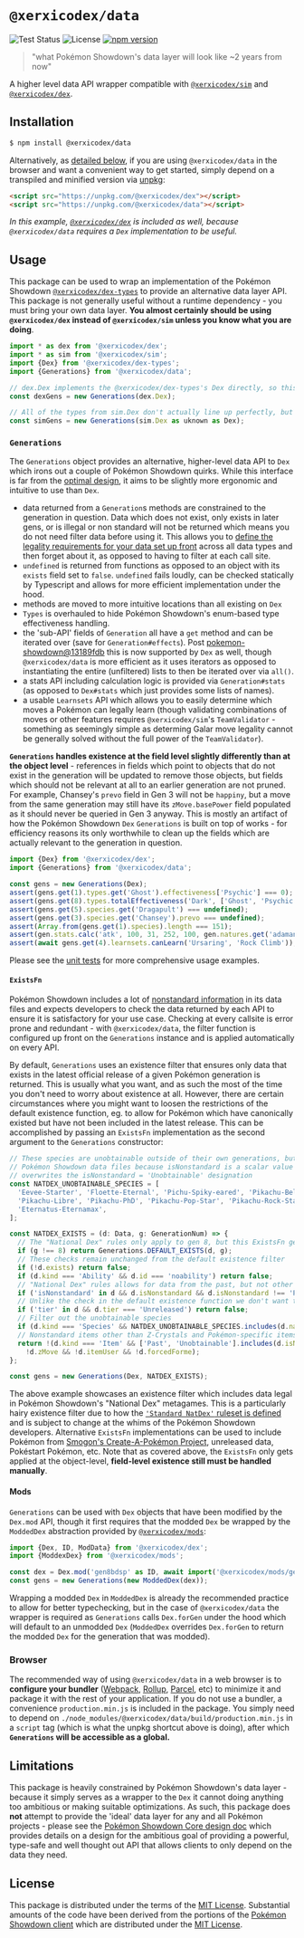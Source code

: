 # `@xerxicodex/data`

![Test Status](https://github.com/pkmn/ps/workflows/Tests/badge.svg)
![License](https://img.shields.io/badge/License-MIT-blue.svg)
[![npm version](https://img.shields.io/npm/v/@xerxicodex/data.svg)](https://www.npmjs.com/package/@xerxicodex/data)

> "what Pokémon Showdown's data layer will look like ~2 years from now"

A higher level data API wrapper compatible with [`@xerxicodex/sim`](../sim) and [`@xerxicodex/dex`](../dex).

## Installation

```sh
$ npm install @xerxicodex/data
```

Alternatively, as [detailed below](#browser), if you are using `@xerxicodex/data` in the browser and want
a convenient way to get started, simply depend on a transpiled and minified version via
[unpkg](https://unpkg.com/):

```html
<script src="https://unpkg.com/@xerxicodex/dex"></script>
<script src="https://unpkg.com/@xerxicodex/data"></script>
```

*In this example, [`@xerxicodex/dex`](../dex) is included as well, because `@xerxicodex/data` requires a `Dex`
implementation to be useful.*

## Usage

This package can be used to wrap an implementation of the Pokémon Showdown
[`@xerxicodex/dex-types`](../dex/types) to provide an alternative data layer API. This package is not
generally useful without a runtime dependency - you must bring your own data layer. **You almost
certainly should be using `@xerxicodex/dex` instead of `@xerxicodex/sim` unless you know what you are doing**.

```ts
import * as dex from '@xerxicodex/dex';
import * as sim from '@xerxicodex/sim';
import {Dex} from '@xerxicodex/dex-types';
import {Generations} from '@xerxicodex/data';

// dex.Dex implements the @xerxicodex/dex-types's Dex directly, so this just works without complaints
const dexGens = new Generations(dex.Dex);

// All of the types from sim.Dex don't actually line up perfectly, but casting sidesteps that
const simGens = new Generations(sim.Dex as uknown as Dex);
```

### `Generations`

The `Generations` object provides an alternative, higher-level data API to `Dex` which irons out
a couple of Pokémon Showdown quirks. While this interface is far from the
[optimal design](#limitations), it aims to be slightly more ergonomic and intuitive to use than
`Dex`.

- data returned from a `Generation`s methods are constrained to the generation in question. Data
  which does not exist, only exists in later gens, or is illegal or non standard will not be
  returned which means you do not need filter data before using it. This allows you to [define the
  legality requirements for your data set up front](#existsfn) across all data types and then forget
  about it, as opposed to having to filter at each call site.
- `undefined` is returned from functions as opposed to an object with its `exists` field set to
  `false`. `undefined` fails loudly, can be checked statically by Typescript and allows for more
  efficient implementation under the hood.
- methods are moved to more intuitive locations than all existing on `Dex`
- `Types` is overhauled to hide Pokémon Showdown's enum-based type effectiveness handling.
- the 'sub-API' fields of `Generation` all have a `get` method and can be iterated over (save for
  `Generation#effects`). Post
  [pokemon-showdown@13189fdb](https://github.com/smogon/pokemon-showdown/commit/13189fdb)
  this is now supported by `Dex` as well, though `@xerxicodex/data` is more efficient as it uses iterators
  as opposed to instantiating the entire (unfiltered) lists to then be iterated over via `all()`.
- a stats API including calculation logic is provided via `Generation#stats` (as opposed to
  `Dex#stats` which just provides some lists of names).
- a usable `Learnsets` API which allows you to easily determine which moves a Pokémon can legally
  learn (though validating combinations of moves or other features requires `@xerxicodex/sim`'s
  `TeamValidator` - something as seemingly simple as determing Galar move legality cannot be
  generally solved without the full power of the `TeamValidator`).

**`Generations` handles existence at the field level slightly differently than at the object level**
\- references in fields which point to objects that do not exist in the generation will be updated
to remove those objects, but fields which should not be relevant at all to an earlier generation
are not pruned. For example, Chansey's `prevo` field in Gen 3 will not be `happiny`, but a move from
the same generation may still have its `zMove.basePower` field populated as it should never be
queried in Gen 3 anyway. This is mostly an artifact of how the Pokémon Showdown `Dex` `Generations`
is built on top of works - for efficiency reasons its only worthwhile to clean up the fields which
are actually relevant to the generation in question.

```ts
import {Dex} from '@xerxicodex/dex';
import {Generations} from '@xerxicodex/data';

const gens = new Generations(Dex);
assert(gens.get(1).types.get('Ghost').effectiveness['Psychic'] === 0);
assert(gens.get(8).types.totalEffectiveness('Dark', ['Ghost', 'Psychic']) === 4);
assert(gens.get(5).species.get('Dragapult') === undefined);
assert(gens.get(3).species.get('Chansey').prevo === undefined);
assert(Array.from(gens.get(1).species).length === 151);
assert(gen.stats.calc('atk', 100, 31, 252, 100, gen.natures.get('adamant')) === 328);
assert(await gens.get(4).learnsets.canLearn('Ursaring', 'Rock Climb'));
```

Please see the [unit tests](index.test.ts) for more comprehensive usage examples.

#### `ExistsFn`

Pokémon Showdown includes a lot of [nonstandard
information](https://github.com/smogon/pokemon-showdown/blob/master/sim/NONSTANDARD.md) in its data
files and expects developers to check the data returned by each API to ensure it is satisfactory for
your use case. Checking at every callsite is error prone and redundant - with `@xerxicodex/data`, the
filter function is configured up front on the `Generations` instance and is applied automatically on
every API.

By default, `Generations` uses an existence filter that ensures only data that exists in the latest
official release of a given Pokémon generation is returned. This is usually what you want, and as
such the most of the time you don't need to worry about existence at all. However, there are certain
circumstances where you might want to loosen the restrictions of the default existence function, eg.
to allow for Pokémon which have canonically existed but have not been included in the latest
release. This can be accomplished by passing an `ExistsFn` implementation as the second argument to
the `Generations` constructor:

```ts
// These species are unobtainable outside of their own generations, but this data gets lost in the 
// Pokémon Showdown data files because isNonstandard is a scalar value and isNonstandard = 'Past'
// overwrites the isNonstandard = 'Unobtainable' designation
const NATDEX_UNOBTAINABLE_SPECIES = [
  'Eevee-Starter', 'Floette-Eternal', 'Pichu-Spiky-eared', 'Pikachu-Belle', 'Pikachu-Cosplay',
  'Pikachu-Libre', 'Pikachu-PhD', 'Pikachu-Pop-Star', 'Pikachu-Rock-Star', 'Pikachu-Starter',
  'Eternatus-Eternamax',
];

const NATDEX_EXISTS = (d: Data, g: GenerationNum) => {
  // The "National Dex" rules only apply to gen 8, but this ExistsFn gets called on all generations
  if (g !== 8) return Generations.DEFAULT_EXISTS(d, g);
  // These checks remain unchanged from the default existence filter
  if (!d.exists) return false;
  if (d.kind === 'Ability' && d.id === 'noability') return false;
  // "National Dex" rules allows for data from the past, but not other forms of nonstandard-ness
  if ('isNonstandard' in d && d.isNonstandard && d.isNonstandard !== 'Past') return false;
  // Unlike the check in the default existence function we don't want to filter out the 'Illegal' tier
  if ('tier' in d && d.tier === 'Unreleased') return false;
  // Filter out the unobtainable species
  if (d.kind === 'Species' && NATDEX_UNOBTAINABLE_SPECIES.includes(d.name)) return false;
  // Nonstandard items other than Z-Crystals and Pokémon-specific items should be filtered
  return !(d.kind === 'Item' && ['Past', 'Unobtainable'].includes(d.isNonstandard!) &&
    !d.zMove && !d.itemUser && !d.forcedForme);
};

const gens = new Generations(Dex, NATDEX_EXISTS);
```

The above example showcases an existence filter which includes data legal in Pokémon Showdown's
"National Dex" metagames. This is a particularly hairy existence filter due to how the [`'Standard
NatDex'` ruleset is
defined](https://github.com/smogon/pokemon-showdown/blob/master/data/rulesets.ts) and is subject to
change at the whims of the Pokémon Showdown developers. Alternative `ExistsFn` implementations can
be used to include Pokémon from [Smogon's Create-A-Pokémon Project](https://www.smogon.com/cap/),
unreleased data, Pokéstart Pokémon, etc. Note that as covered above, the `ExistsFn` only gets
applied at the object-level, **field-level existence still must be handled manually**.

#### Mods

`Generations` can be used with `Dex` objects that have been modified by the `Dex.mod` API, though it
first requires that the modded `Dex` be wrapped by the `ModdedDex` abstraction provided by
[`@xerxicodex/mods`](../mods):

```ts
import {Dex, ID, ModData} from '@xerxicodex/dex';
import {ModdexDex} from '@xerxicodex/mods';

const dex = Dex.mod('gen8bdsp' as ID, await import('@xerxicodex/mods/gen8bdsp') as ModData);
const gens = new Generations(new ModdedDex(dex));
```

Wrapping a modded `Dex` in `ModdedDex` is already the recommended practice to allow for better
typechecking, but in the case of `@xerxicodex/data` the wrapper is required as `Generations` calls
`Dex.forGen` under the hood which will default to an unmodded `Dex` (`ModdedDex` overrides
`Dex.forGen` to return the modded `Dex` for the generation that was modded).

### Browser

The recommended way of using `@xerxicodex/data` in a web browser is to **configure your bundler**
([Webpack](https://webpack.js.org/), [Rollup](https://rollupjs.org/),
[Parcel](https://parceljs.org/), etc) to minimize it and package it with the rest of your
application. If you do not use a bundler, a convenience `production.min.js` is included in the
package. You simply need to depend on `./node_modules/@xerxicodex/data/build/production.min.js` in a
`script` tag (which is what the unpkg shortcut above is doing), after which **`Generations` will be
accessible as a global.**

## Limitations

This package is heavily constrained by Pokémon Showdown's data layer - because it simply serves as a
wrapper to the `Dex` it cannot doing anything too ambitious or making suitable optimizations. As
such, this package does **not** attempt to provide the 'ideal' data layer for any and all Pokémon
projects - please see the [Pokémon Showdown Core design doc](https://pkmn.cc/ps-core-design) which
provides details on a design for the ambitious goal of providing a powerful, type-safe and well
thought out API that allows clients to only depend on the data they need.

## License

This package is distributed under the terms of the [MIT License](LICENSE). Substantial amounts of
the code have been derived from the portions of the [Pokémon Showdown
client](https://github.com/smogon/pokemon-showdown-client) which are distributed under the [MIT
License](https://github.com/smogon/pokemon-showdown-client/blob/master/src/battle.ts#L6).
